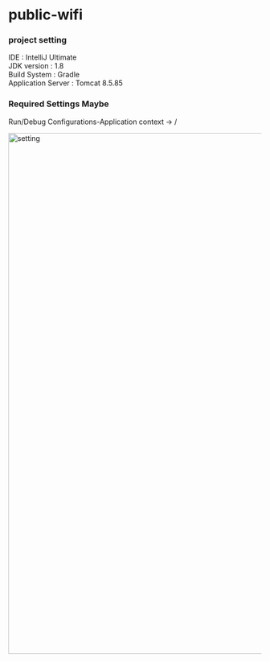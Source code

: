 # public-wifi

### project setting

IDE : IntelliJ Ultimate <br/>
JDK version : 1.8 <br/>
Build System : Gradle <br/>
Application Server : Tomcat 8.5.85 <br/>



### Required Settings Maybe

Run/Debug Configurations-Application context -> /

<img width="1035" alt="setting" src="https://user-images.githubusercontent.com/80521474/218305525-d891fb9d-d450-4d62-9f3b-40f4dc5c137a.png">
